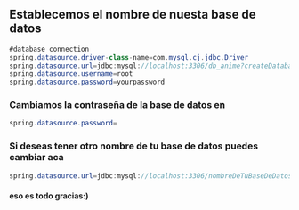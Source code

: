 ## Establecemos el nombre de nuesta base de datos 

```java
#database connection
spring.datasource.driver-class-name=com.mysql.cj.jdbc.Driver
spring.datasource.url=jdbc:mysql://localhost:3306/db_anime?createDatabaseIfNotExist=true&userSSL=false
spring.datasource.username=root
spring.datasource.password=yourpassword
```
### Cambiamos la contraseña de la base de datos en

```java
spring.datasource.password=
```

### Si deseas tener otro nombre de tu base de datos puedes cambiar aca

```java
spring.datasource.url=jdbc:mysql://localhost:3306/nombreDeTuBaseDeDatos?createDatabaseIfNotExist=true&userSSL=false
```

#### eso es todo gracias:)
